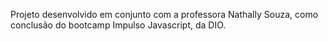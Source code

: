 Projeto desenvolvido em conjunto com a professora Nathally Souza, como conclusão do bootcamp Impulso Javascript, da DIO.
